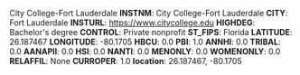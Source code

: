 
City College-Fort Lauderdale
**INSTNM**: City College-Fort Lauderdale
**CITY**: Fort Lauderdale
**INSTURL**: https://www.citycollege.edu
**HIGHDEG**: Bachelor's degree
**CONTROL**: Private nonprofit
**ST_FIPS**: Florida
**LATITUDE**: 26.187467
**LONGITUDE**: -80.1705
**HBCU**: 0.0
**PBI**: 1.0
**ANNHI**: 0.0
**TRIBAL**: 0.0
**AANAPII**: 0.0
**HSI**: 0.0
**NANTI**: 0.0
**MENONLY**: 0.0
**WOMENONLY**: 0.0
**RELAFFIL**: None
**CURROPER**: 1.0
**location**: 26.187467, -80.1705